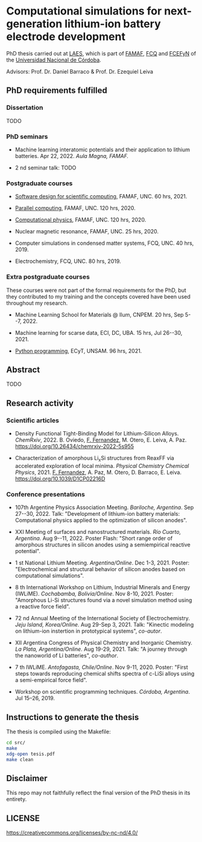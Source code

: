 # Computational simulations for next-generation lithium-ion battery electrode development

PhD thesis carried out at [LAES](http://www.laesunc.com/laes/), which is part of 
[FAMAF](https://www.famaf.unc.edu.ar/), [FCQ](http://www.fcq.unc.edu.ar/) and 
[FCEFyN](https://fcefyn.unc.edu.ar/) of the 
[Universidad Nacional de Córdoba](https://www.unc.edu.ar/).

Advisors: Prof. Dr. Daniel Barraco & Prof. Dr. Ezequiel Leiva


## PhD requirements fulfilled

### Dissertation

TODO

### PhD seminars

+ Machine learning interatomic potentials and their application to lithium 
batteries. Apr 22, 2022. _Aula Magna, FAMAF._ 

+ 2 nd seminar talk: TODO

### Postgraduate courses

+ [Software design for scientific computing](https://github.com/leliel12/diseno_sci_sfw), 
FAMAF, UNC. 60 hrs, 2021.

+ [Parallel computing](https://cs.famaf.unc.edu.ar/~nicolasw/Docencia/CP/2020/index.html),
FAMAF, UNC. 120 hrs, 2020.

+ [Computational physics](https://github.com/fernandezfran/fiscomp), FAMAF, UNC. 
120 hrs, 2020.

+ Nuclear magnetic resonance, FAMAF, UNC. 25 hrs, 2020.

+ Computer simulations in condensed matter systems, FCQ, UNC. 40 hrs, 2019.

+ Electrochemistry, FCQ, UNC. 80 hrs, 2019.

### Extra postgraduate courses

These courses were not part of the formal requirements for the PhD, but they 
contributed to my training and the concepts covered have been used throughout 
my research.

+ Machine Learning School for Materials @ Ilum, CNPEM. 20 hrs, Sep 5--7, 2022.

+ Machine learning for scarse data, ECI, DC, UBA. 15 hrs, Jul 26--30, 2021.

+ [Python programming](https://github.com/python-unsam/Programacion_en_Python_UNSAM),
ECyT, UNSAM. 96 hrs, 2021.


## Abstract

TODO


## Research activity

### Scientific articles

+ Density Functional Tight-Binding Model for Lithium-Silicon Alloys. _ChemRxiv_, 2022.
B. Oviedo, <ins>F. Fernandez</ins>, M. Otero, E. Leiva, A. Paz. 
https://doi.org/10.26434/chemrxiv-2022-5s955

+ Characterization of amorphous Li<sub>x</sub>Si structures from ReaxFF via 
accelerated exploration of local minima. _Physical Chemistry Chemical Physics_, 2021. 
<ins>F. Fernandez</ins>, A. Paz, M. Otero, D. Barraco, E. Leiva. 
https://doi.org/10.1039/D1CP02216D


### Conference presentations

+ 107th Argentine Physics Association Meeting. _Bariloche, Argentina_. 
Sep 27--30, 2022. Talk: "Development of lithium-ion battery materials: 
Computational physics applied to the optimization of silicon anodes".

+ XXI Meeting of surfaces and nanostructured materials. _Río Cuarto, Argentina_. 
Aug 9--11, 2022. Poster Flash: "Short range order of amorphous structures in
silicon anodes using a semiempirical reactive potential".

+ 1 st National Lithium Meeting. _Argentina/Online_. Dec 1-3, 2021. Poster: 
"Electrochemical and structural behavior of silicon anodes based on computational 
simulations".

+ 8 th International Workshop on Lithium, Industrial Minerals and Energy (IWLiME).
_Cochabamba, Bolivia/Online_. Nov 8-10, 2021. Poster: "Amorphous Li-Si structures 
found via a novel simulation method using a reactive force field". 

+ 72 nd Annual Meeting of the International Society of Electrochemistry. 
_Jeju Island, Korea/Online_. Aug 29-Sep 3, 2021. Talk: "Kinectic modeling on 
lithium-ion instertion in prototypical systems", _co-autor_.

+ XII Argentina Congress of Physical Chemistry and Inorganic Chemistry. _La 
Plata, Argentina/Online_. Aug 19-29, 2021. Talk: "A journey through the nanoworld 
of Li batteries", _co-author_.

+ 7 th IWLiME. _Antofagasta, Chile/Online_. Nov 9-11, 2020. Poster: "First steps 
towards reproducing chemical shifts spectra of c-LiSi alloys using a 
semi-empirical force field".

+ Workshop on scientific programming techniques. _Córdoba, Argentina_. Jul 15–26, 2019.


## Instructions to generate the thesis

The thesis is compiled using the Makefile:
```bash
cd src/
make
xdg-open tesis.pdf
make clean
```


## Disclaimer

This repo may not faithfully reflect the final version of the PhD thesis in its 
entirety.


## LICENSE

https://creativecommons.org/licenses/by-nc-nd/4.0/
